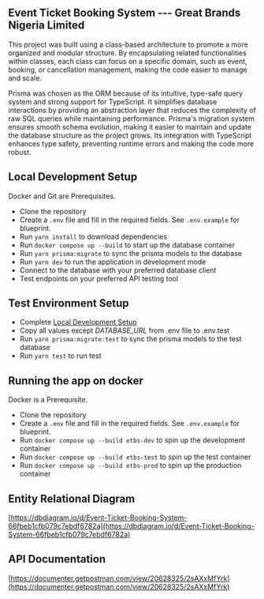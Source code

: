 ## Event Ticket Booking System --- Great Brands Nigeria Limited

This project was built using a class-based architecture to promote a more organized and modular structure. By encapsulating related functionalities within classes, each class can focus on a specific domain, such as event, booking, or cancellation management, making the code easier to manage and scale.

Prisma was chosen as the ORM because of its intuitive, type-safe query system and strong support for TypeScript. It simplifies database interactions by providing an abstraction layer that reduces the complexity of raw SQL queries while maintaining performance. Prisma's migration system ensures smooth schema evolution, making it easier to maintain and update the database structure as the project grows. Its integration with TypeScript enhances type safety, preventing runtime errors and making the code more robust.



## Local Development Setup

Docker and Git are Prerequisites.

- Clone the repository
- Create a `.env` file and fill in the required fields. See `.env.example` for blueprint.
- Run `yarn install` to download dependencies
- Run `docker compose up --build` to start up the database container
- Run `yarn prisma:migrate` to sync the prisma models to the database
- Run `yarn dev` to run the application in development mode 
- Connect to the database with your preferred database client
- Test endpoints on your preferred API testing tool

## Test Environment Setup
- Complete [Local Development Setup](#local-development-setup)
- Copy all values except *DATABASE_URL* from .env file to .env.test
- Run `yarn prisma:migrate:test` to sync the prisma models to the test database
- Run `yarn test` to run test

## Running the app on docker
Docker is a Prerequisite.

- Clone the repository
- Create a `.env` file and fill in the required fields. See `.env.example` for blueprint.
- Run `docker compose up --build etbs-dev` to spin up the development container
- Run `docker compose up --build etbs-test` to spin up the test container
- Run `docker compose up --build etbs-prod` to spin up the production container


## Entity Relational Diagram

[https://dbdiagram.io/d/Event-Ticket-Booking-System-66fbeb1cfb079c7ebdf6782a](https://dbdiagram.io/d/Event-Ticket-Booking-System-66fbeb1cfb079c7ebdf6782a)

## API Documentation

[https://documenter.getpostman.com/view/20628325/2sAXxMfYrk](https://documenter.getpostman.com/view/20628325/2sAXxMfYrk)

